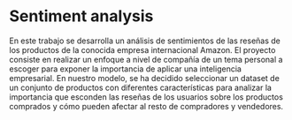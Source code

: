 # Sentiment analysis

En este trabajo se desarrolla un análisis de sentimientos de las reseñas de los productos de la conocida empresa internacional Amazon. El proyecto consiste en realizar un enfoque a nivel de compañía de un tema personal a escoger para exponer la importancia de aplicar una inteligencia empresarial. En nuestro modelo, se ha decidido seleccionar un dataset de un conjunto de productos con diferentes características para analizar la importancia que esconden las reseñas de los usuarios sobre los productos comprados y cómo pueden afectar al resto de compradores y vendedores.
